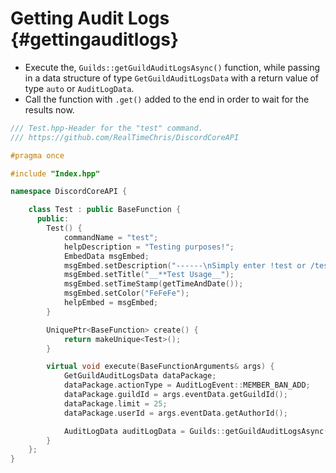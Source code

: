 Getting Audit Logs {#gettingauditlogs}
============
- Execute the, `Guilds::getGuildAuditLogsAsync()` function, while passing in a data structure of type `GetGuildAuditLogsData` with a return value of type `auto` or `AuditLogData`.
- Call the function with `.get()` added to the end in order to wait for the results now.

```cpp
/// Test.hpp-Header for the "test" command.
/// https://github.com/RealTimeChris/DiscordCoreAPI

#pragma once

#include "Index.hpp"

namespace DiscordCoreAPI {

	class Test : public BaseFunction {
	  public:
		Test() {
			commandName = "test";
			helpDescription = "Testing purposes!";
			EmbedData msgEmbed;
			msgEmbed.setDescription("------\nSimply enter !test or /test!\n------");
			msgEmbed.setTitle("__**Test Usage__");
			msgEmbed.setTimeStamp(getTimeAndDate());
			msgEmbed.setColor("FeFeFe");
			helpEmbed = msgEmbed;
		}

		UniquePtr<BaseFunction> create() {
			return makeUnique<Test>();
		}

		virtual void execute(BaseFunctionArguments& args) {
			GetGuildAuditLogsData dataPackage;
			dataPackage.actionType = AuditLogEvent::MEMBER_BAN_ADD;
			dataPackage.guildId = args.eventData.getGuildId();
			dataPackage.limit = 25;
			dataPackage.userId = args.eventData.getAuthorId();

			AuditLogData auditLogData = Guilds::getGuildAuditLogsAsync(dataPackage).get(;
		}
	};
}
```
